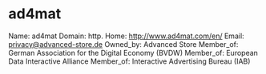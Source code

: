 
# ad4mat

Name: ad4mat
Domain: http.
Home:  http://www.ad4mat.com/en/
Email: privacy@advanced-store.de
Owned_by: Advanced Store
Member_of: German Association for the Digital Economy (BVDW)
Member_of: European Data Interactive Alliance
Member_of: Interactive Advertising Bureau (IAB)
